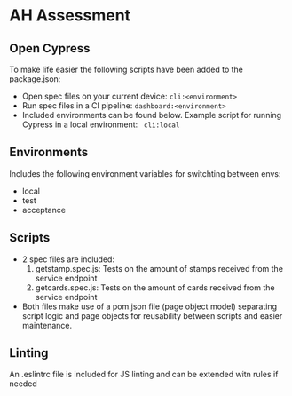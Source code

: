 # AH Assessment

## Open Cypress
To make life easier the following scripts have been added to the package.json:
 - Open spec files on your current device:
 ```cli:<environment>```
 - Run spec files in a CI pipeline:
 ```dashboard:<environment>```
 - Included environments can be found below. Example script for running Cypress in a local environment:
``` cli:local```

## Environments
Includes the following environment variables for switchting between envs:
 - local
 - test
 - acceptance
 
## Scripts
 - 2 spec files are included:
   1. getstamp.spec.js: Tests on the amount of stamps received from the service endpoint
   2. getcards.spec.js: Tests on the amount of cards received from the service endpoint
 - Both files make use of a pom.json file (page object model) separating script logic and page objects for reusability between scripts and easier maintenance.
   
## Linting
An .eslintrc file is included for JS linting and can be extended witn rules if needed

